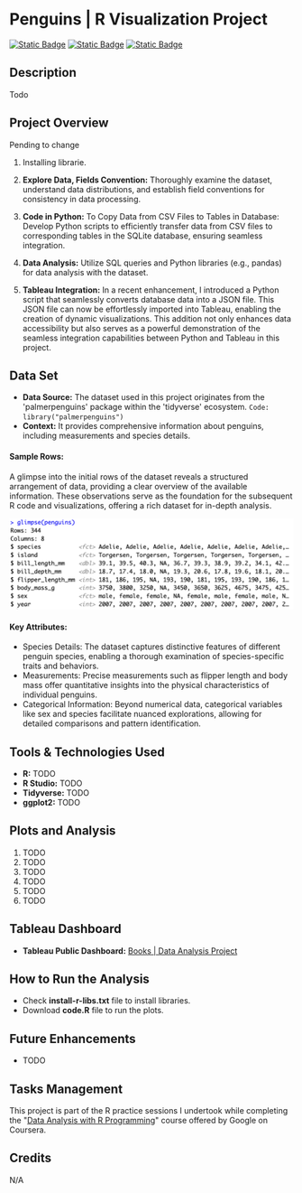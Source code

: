 # Penguins | R Visualization Project

[![Static Badge](https://img.shields.io/badge/tiddyverse-orange?style=for-the-badge&logo=tidyverse&logoColor=white&labelColor=gray)](https://www.kaggle.com/datasets)
[![Static Badge](https://img.shields.io/badge/r_studio-red?style=for-the-badge&logo=rstudio&logoColor=white&labelColor=gray)](https://www.sqlite.org/index.html)
[![Static Badge](https://img.shields.io/badge/r-blue?style=for-the-badge&logo=r&logoColor=white&labelColor=gray)
](https://www.r-project.org/)

## Description

Todo

## Project Overview

Pending to change

1. Installing librarie.

2. **Explore Data, Fields Convention:** Thoroughly examine the dataset, understand data distributions, and establish field conventions for consistency in data processing.

3. **Code in Python:** To Copy Data from CSV Files to Tables in Database: Develop Python scripts to efficiently transfer data from CSV files to corresponding tables in the SQLite database, ensuring seamless integration.

4. **Data Analysis:** Utilize SQL queries and Python libraries (e.g., pandas) for data analysis with the dataset.

5. **Tableau Integration:** In a recent enhancement, I introduced a Python script that seamlessly converts database data into a JSON file. This JSON file can now be effortlessly imported into Tableau, enabling the creation of dynamic visualizations. This addition not only enhances data accessibility but also serves as a powerful demonstration of the seamless integration capabilities between Python and Tableau in this project.

## Data Set

- **Data Source:** The dataset used in this project originates from the 'palmerpenguins' package within the 'tidyverse' ecosystem.
  `Code: library("palmerpenguins")`
- **Context:** It provides comprehensive information about penguins, including measurements and species details.

#### Sample Rows:

A glimpse into the initial rows of the dataset reveals a structured arrangement of data, providing a clear overview of the available information. These observations serve as the foundation for the subsequent R code and visualizations, offering a rich dataset for in-depth analysis.

![ERD](/funct-images/glimpse.png "ERD")

#### Key Attributes:

- Species Details: The dataset captures distinctive features of different penguin species, enabling a thorough examination of species-specific traits and behaviors.
- Measurements: Precise measurements such as flipper length and body mass offer quantitative insights into the physical characteristics of individual penguins.
- Categorical Information: Beyond numerical data, categorical variables like sex and species facilitate nuanced explorations, allowing for detailed comparisons and pattern identification.

## Tools & Technologies Used

- **R:** TODO
- **R Studio:** TODO
- **Tidyverse:** TODO
- **ggplot2:** TODO

## Plots and Analysis

1. TODO
2. TODO
3. TODO
4. TODO
5. TODO
6. TODO

## Tableau Dashboard

- **Tableau Public Dashboard:** [Books | Data Analysis Project](https://public.tableau.com/app/profile/jaime.escoto/viz/BooksDataAnalysisProject/Dashboard1?publish=yes)

## How to Run the Analysis

- Check **install-r-libs.txt** file to install libraries.
- Download **code.R** file to run the plots.

## Future Enhancements

- TODO

## Tasks Management

This project is part of the R practice sessions I undertook while completing the "[Data Analysis with R Programming](https://www.coursera.org/learn/data-analysis-r)" course offered by Google on Coursera.

## Credits

N/A
